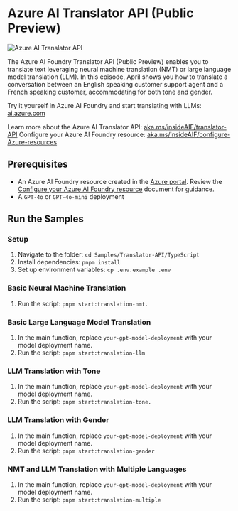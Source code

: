 # Azure AI Translator API (Public Preview)

![Azure AI Translator API](/Images/thumbnail-translator-API.png)

The Azure AI Foundry Translator API (Public Preview) enables you to translate text leveraging neural machine translation (NMT) or large language model translation (LLM). In this episode, April shows you how to translate a conversation between an English speaking customer support agent and a French speaking customer, accommodating for both tone and gender.

Try it yourself in Azure AI Foundry and start translating with LLMs: [ai.azure.com](https://ai.azure.com)

Learn more about the Azure AI Translator API: [aka.ms/insideAIF/translator-API](https://aka.ms/insideAIF/translator-API)
Configure your Azure AI Foundry resource: [aka.ms/insideAIF/configure-Azure-resources](https://aka.ms/insideAIF/configure-Azure-resources)

## Prerequisites

- An Azure AI Foundry resource created in the [Azure portal](https://portal.azure.com). Review the [Configure your Azure AI Foundry resource](https://aka.ms/insideAIF/configure-Azure-resources) document for guidance.
- A `GPT-4o` or `GPT-4o-mini` deployment

## Run the Samples

### Setup

1. Navigate to the folder: `cd Samples/Translator-API/TypeScript`
1. Install dependencies: `pnpm install`
1. Set up environment variables: `cp .env.example .env`

### Basic Neural Machine Translation

1. Run the script: `pnpm start:translation-nmt.`

### Basic Large Language Model Translation

1. In the main function, replace `your-gpt-model-deployment` with your model deployment name.
1. Run the script: `pnpm start:translation-llm`

### LLM Translation with Tone

1. In the main function, replace `your-gpt-model-deployment` with your model deployment name.
1. Run the script: `pnpm start:translation-tone.`

### LLM Translation with Gender

1. In the main function, replace `your-gpt-model-deployment` with your model deployment name.
1. Run the script: `pnpm start:translation-gender`

### NMT and LLM Translation with Multiple Languages

1. In the main function, replace `your-gpt-model-deployment` with your model deployment name.
1. Run the script: `pnpm start:translation-multiple`